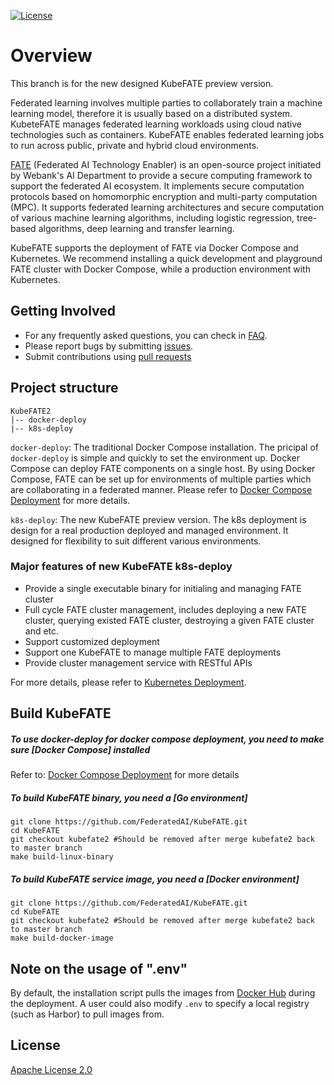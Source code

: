 [![License](https://img.shields.io/badge/License-Apache%202.0-blue.svg)](https://opensource.org/licenses/Apache-2.0)
# Overview
This branch is for the new designed KubeFATE preview version.

Federated learning involves multiple parties to collaborately train a machine learning model, therefore it is usually based on a distributed system. KubeteFATE manages federated learning workloads using cloud native technologies such as containers. KubeFATE enables federated learning jobs to run across public, private and hybrid cloud environments.

[FATE](https://github.com/FederatedAI/FATE) (Federated AI Technology Enabler) is an open-source project initiated by Webank's AI Department to provide a secure computing framework to support the federated AI ecosystem. It implements secure computation protocols based on homomorphic encryption and multi-party computation (MPC). It supports federated learning architectures and secure computation of various machine learning algorithms, including logistic regression, tree-based algorithms, deep learning and transfer learning.

KubeFATE supports the deployment of FATE via Docker Compose and Kubernetes. We recommend installing a quick development and playground FATE cluster with Docker Compose, while a production environment with Kubernetes. 

## Getting Involved
* For any frequently asked questions, you can check in [FAQ](https://github.com/FederatedAI/KubeFATE/wiki/KubeFATE#faqs).
* Please report bugs by submitting [issues](https://github.com/FederatedAI/KubeFATE/issues).
* Submit contributions using [pull requests](https://github.com/FederatedAI/KubeFATE/pulls)

## Project structure
```
KubeFATE2
|-- docker-deploy   
|-- k8s-deploy   
```
`docker-deploy`: The traditional  Docker Compose installation. The pricipal of `docker-deploy` is simple and quickly to set the environment up. Docker Compose can deploy FATE components on a single host. By using Docker Compose, FATE can be set up for environments of multiple parties which are collaborating in a federated manner. Please refer to [Docker Compose Deployment](./docker-deploy/README.md) for more details.

`k8s-deploy`: The new KubeFATE preview version. The k8s deployment is design for a real production deployed and managed environment. It designed for flexibility to suit different various environments.

### Major features of new KubeFATE k8s-deploy
  * Provide a single executable binary for initialing and managing FATE cluster
  * Full cycle FATE cluster management, includes deploying a new FATE cluster, querying existed FATE cluster, destroying a given FATE cluster and etc.
  * Support customized deployment
  * Support one KubeFATE to manage multiple FATE deployments
  * Provide cluster management service with RESTful APIs

For more details, please refer to [Kubernetes Deployment](./k8s-deploy/README.md).

## Build KubeFATE
##### To use docker-deploy for docker compose deployment, you need to make sure [Docker Compose] installed
Refer to: [Docker Compose Deployment](./docker-deploy/README.md) for more details

##### To build KubeFATE binary, you need a [Go environment] 

```
git clone https://github.com/FederatedAI/KubeFATE.git
cd KubeFATE
git checkout kubefate2 #Should be removed after merge kubefate2 back to master branch
make build-linux-binary
```
##### To build KubeFATE service image, you need a [Docker environment]

```
git clone https://github.com/FederatedAI/KubeFATE.git
cd KubeFATE
git checkout kubefate2 #Should be removed after merge kubefate2 back to master branch
make build-docker-image
```

## Note on the usage of ".env"
By default, the installation script pulls the images from [Docker Hub](https://hub.docker.com/u/federatedai) during the deployment. A user could also modify `.env` to specify a local registry (such as Harbor) to pull images from.

## License
[Apache License 2.0](https://github.com/FederatedAI/FATE/blob/master/LICENSE)
